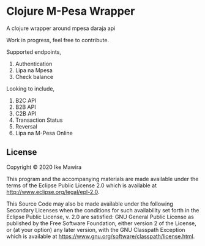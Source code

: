 # Clojure M-Pesa Wrapper

A clojure wrapper around mpesa daraja api

Work in progress, feel free to contribute.

Supported endpoints,
1. Authentication
2. Lipa na Mpesa
3. Check balance

Looking to include, 
1. B2C API
2. B2B API
3. C2B API
4. Transaction Status
5. Reversal
6. Lipa na M-Pesa Online


## License

Copyright © 2020 Ike Mawira

This program and the accompanying materials are made available under the
terms of the Eclipse Public License 2.0 which is available at
http://www.eclipse.org/legal/epl-2.0.

This Source Code may also be made available under the following Secondary
Licenses when the conditions for such availability set forth in the Eclipse
Public License, v. 2.0 are satisfied: GNU General Public License as published by
the Free Software Foundation, either version 2 of the License, or (at your
option) any later version, with the GNU Classpath Exception which is available
at https://www.gnu.org/software/classpath/license.html.
